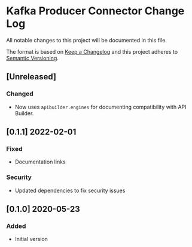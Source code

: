 # Kafka Producer Connector Change Log
All notable changes to this project will be documented in this file.

The format is based on [Keep a Changelog](http://keepachangelog.com/)
and this project adheres to [Semantic Versioning](http://semver.org/).

## [Unreleased]
### Changed
- Now uses `apibuilder.engines` for documenting compatibility with API Builder.

## [0.1.1] 2022-02-01
### Fixed
- Documentation links

### Security
- Updated dependencies to fix security issues

## [0.1.0] 2020-05-23 
### Added
- Initial version 